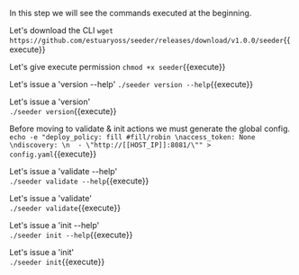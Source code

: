 In this step we will see the commands executed at the beginning.

Let's download the CLI
`wget https://github.com/estuaryoss/seeder/releases/download/v1.0.0/seeder`{{execute}}

Let's give execute permission
`chmod +x seeder`{{execute}}

Let's issue a 'version --help'
`./seeder version --help`{{execute}}

Let's issue a 'version'  
`./seeder version`{{execute}}

Before moving to validate & init actions we must generate the global config.  
`echo -e "deploy_policy: fill #fill/robin \naccess_token: None \ndiscovery: \n  - \"http://[[HOST_IP]]:8081/\"" > config.yaml`{{execute}}

Let's issue a 'validate --help'  
`./seeder validate --help`{{execute}}

Let's issue a 'validate'  
`./seeder validate`{{execute}}

Let's issue a 'init --help'  
`./seeder init --help`{{execute}}

Let's issue a 'init'  
`./seeder init`{{execute}}
